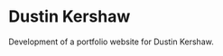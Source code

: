 <!--
  id: 2104
  slug: dustin-kershaw
  type: fortpolio
  categories: 
  tags: HTML, JavaScript, Wordpress, video, interaction design, concept
  clients: Dustin Kershaw
  collaboration: 
  prizes: 
  thumbnail: dustin1.jpg
  image: dustin1.jpg
  images: dustin1.jpg, dustin2.jpg, dustin3.jpg, dustin4.jpg
  inCv: false
  inPortfolio: true
  dateFrom: 2011-08-01
  dateTo: 2011-10-01
-->

# Dustin Kershaw

<p>Development of a portfolio website for Dustin Kershaw.</p>